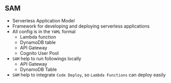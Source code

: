 ## SAM

- Serverless Application Model
- Framework for developing and deploying serverless applications
- All config is in the `YAML` formal
  - Lambda function
  - DynamoDB table
  - API Gateway
  - Cognito User Pool
- `SAM` help to run followings locally
  - API Gateway
  - DynamoDB Table
- `SAM` help to integrate `Code Deploy`, so `Lambda Functions` can deploy easily
